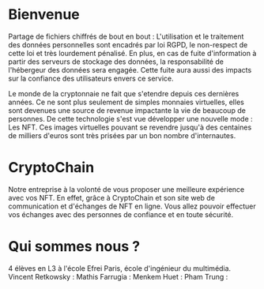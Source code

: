 # Bienvenue
Partage de fichiers chiffrés de bout en bout : L'utilisation et le traitement des données personnelles sont encadrés par loi RGPD, le non-respect de cette loi et très lourdement pénalisé. En plus, en cas de fuite d'information à partir des serveurs de stockage des données, la responsabilité de l'hébergeur des données sera engagée. Cette fuite aura aussi des impacts sur la confiance des utilisateurs envers ce service.


Le monde de la cryptonnaie ne fait que s'etendre depuis ces dernières années. Ce ne sont plus seulement de simples monnaies virtuelles, elles sont devenues une source de revenue impactante la vie de beaucoup de personnes. De cette technologie s'est vue développer une nouvelle mode : Les NFT. Ces images virtuelles pouvant se revendre jusqu'à des centaines de milliers d'euros sont très prisées par un bon nombre d'internautes.

# CryptoChain 
Notre entreprise à la volonté de vous proposer une meilleure expérience avec vos NFT. En effet, grâce à CryptoChain et son site web de communication et d'échanges de NFT en ligne. Vous allez pouvoir effectuer vos échanges avec des personnes de confiance et en toute sécurité. 

# Qui sommes nous ?
4 élèves en L3 à l'école Efrei Paris, école d'ingénieur du multimédia.
Vincent Retkowsky : 
Mathis Farrugia : 
Menkem Huet : 
Pham Trung : 
